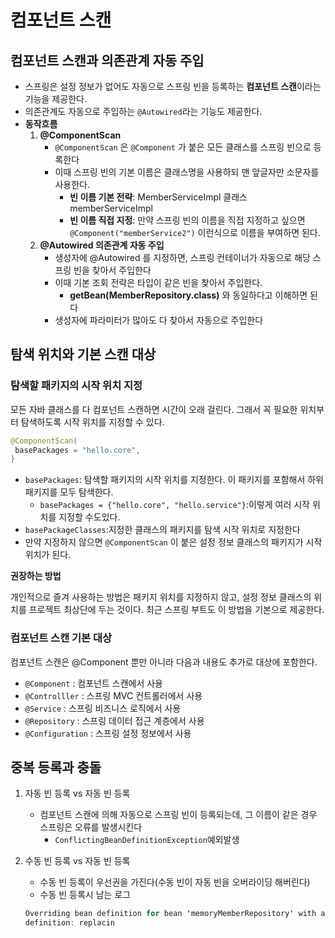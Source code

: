 # 컴포넌트 스캔

## 컴포넌트 스캔과 의존관계 자동 주입

- 스프링은 설정 정보가 없어도 자동으로 스프링 빈을 등록하는 **컴포넌트 스캔**이라는 기능을 제공한다.
- 의존관계도 자동으로 주입하는 `@Autowired`라는 기능도 제공한다.
- **동작흐름**
    1. **@ComponentScan**
        - `@ComponentScan` 은 `@Component` 가 붙은 모든 클래스를 스프링 빈으로 등록한다
        - 이때 스프링 빈의 기본 이름은 클래스명을 사용하되 맨 앞글자만 소문자를 사용한다.
            - **빈 이름 기본 전략**: MemberServiceImpl 클래스 memberServiceImpl
            - **빈 이름 직접 지정**: 만약 스프링 빈의 이름을 직접 지정하고 싶으면  `@Component("memberService2")`  이런식으로 이름을 부여하면 된다.
    2. **@Autowired 의존관계 자동 주입**
        - 생성자에 @Autowired 를 지정하면, 스프링 컨테이너가 자동으로 해당 스프링 빈을 찾아서 주입한다
        - 이때 기본 조회 전략은 타입이 같은 빈을 찾아서 주입한다.
            - **getBean(MemberRepository.class)** 와 동일하다고 이해하면 된다
        - 생성자에 파라미터가 많아도 다 찾아서 자동으로 주입한다

## 탐색 위치와 기본 스캔 대상

### 탐색할 패키지의 시작 위치 지정

모든 자바 클래스를 다 컴포넌트 스캔하면 시간이 오래 걸린다. 그래서 꼭 필요한 위치부터 탐색하도록 시작 위치를 지정할 수 있다.

```java
@ComponentScan(
 basePackages = "hello.core",
}
```

- `basePackages`: 탐색할 패키지의 시작 위치를 지정한다. 이 패키지를 포함해서 하위 패키지를 모두 탐색한다.
    - `basePackages = {"hello.core", "hello.service"}`:이렇게 여러 시작 위치를 지정할 수도있다.
- `basePackageClasses`:지정한 클래스의 패키지를 탐색 시작 위치로 지정한다
- 만약 지정하지 않으면 `@ComponentScan` 이 붙은 설정 정보 클래스의 패키지가 시작 위치가 된다.

**권장하는 방법**

개인적으로 즐겨 사용하는 방법은 패키지 위치를 지정하지 않고, 설정 정보 클래스의 위치를 프로젝트 최상단에 두는 것이다. 최근 스프링 부트도 이 방법을 기본으로 제공한다.

### 컴포넌트 스캔 기본 대상

컴포넌트 스캔은 @Component 뿐만 아니라 다음과 내용도 추가로 대상에 포함한다.

- `@Component` : 컴포넌트 스캔에서 사용
- `@Controlller` : 스프링 MVC 컨트롤러에서 사용
- `@Service` : 스프링 비즈니스 로직에서 사용
- `@Repository` : 스프링 데이터 접근 계층에서 사용
- `@Configuration` : 스프링 설정 정보에서 사용

## 중복 등록과 충돌

1. 자동 빈 등록 vs 자동 빈 등록
    - 컴포넌트 스캔에 의해 자동으로 스프링 빈이 등록되는데, 그 이름이 같은 경우 스프링은 오류를 발생시킨다
        - `ConflictingBeanDefinitionException`예외발생
2. 수동 빈 등록 vs 자동 빈 등록
    - 수동 빈 등록이 우선권을 가진다(수동 빈이 자동 빈을 오버라이딩 해버린다)
    - 수동 빈 등록시 남는 로그
    
    ```java
    Overriding bean definition for bean 'memoryMemberRepository' with a different 
    definition: replacin
    ```
